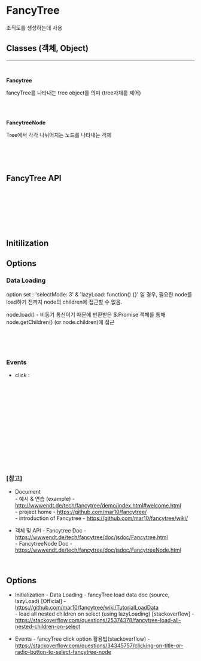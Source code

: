 # FancyTree
조직도를 생성하는데 사용

## Classes (객체, Object)
---

<br>

**Fancytree**

fancyTree를 나타내는 tree object를 의미 (tree자체를 제어)


<br><br>

**FancytreeNode**

Tree에서 각각 나뉘어지는 노드를 나타내는 객체



<br><br><br>

## FancyTree API





<br><br><br>
<br><br><br>

**Initilization**
---

## Options

### Data Loading

option set : 'selectMode: 3' & 'lazyLoad: function() {}' 일 경우, 필요한 node를 load하기 전까지 node의 children에 접근할 수 없음.

node.load() - 비동기 통신이기 때문에 반환받은 $.Promise 객체를 통해 node.getChildren() (or node.children)에 접근




<br><br><br>

### Events

- click : 


<br><br><br>
<br><br><br>

<br><br><br>
<br><br><br>

### [참고] <br>
  * Document <br>
  *-* 예시 & 연습 (example) - http://wwwendt.de/tech/fancytree/demo/index.html#welcome.html <br>
  *-* project home - https://github.com/mar10/fancytree/ <br>
  *-* introduction of Fancytree - https://github.com/mar10/fancytree/wiki/ <br>

  * 객체 및 API
  *-* Fancytree Doc - https://wwwendt.de/tech/fancytree/doc/jsdoc/Fancytree.html <br>
  *-* FancytreeNode Doc - https://wwwendt.de/tech/fancytree/doc/jsdoc/FancytreeNode.html <br>

  <br>

  Options <br>
  ---
  
  * Initialization - Data Loading
  *-* fancyTree load data doc (source, lazyLoad) [Official] - https://github.com/mar10/fancytree/wiki/TutorialLoadData <br>
  *-* load all nested children on select (using lazyLoading) [stackoverflow] - https://stackoverflow.com/questions/25374378/fancytree-load-all-nested-children-on-select <br>

  * Events
  *-* fancyTree click option 활용법(stackoverflow) - https://stackoverflow.com/questions/34345757/clicking-on-title-or-radio-button-to-select-fancytree-node <br>
  
